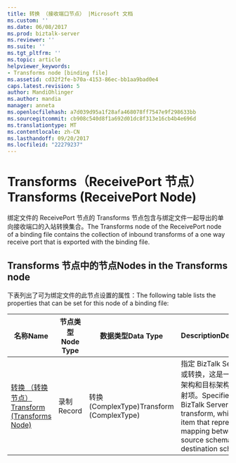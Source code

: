 ```yaml
---
title: 转换 （接收端口节点） |Microsoft 文档
ms.custom: ''
ms.date: 06/08/2017
ms.prod: biztalk-server
ms.reviewer: ''
ms.suite: ''
ms.tgt_pltfrm: ''
ms.topic: article
helpviewer_keywords:
- Transforms node [binding file]
ms.assetid: cd32f2fe-b70a-4153-86ec-bb1aa9bad0e4
caps.latest.revision: 5
author: MandiOhlinger
ms.author: mandia
manager: anneta
ms.openlocfilehash: a7d039d95a1f28afa468078ff7547e9f298633bb
ms.sourcegitcommit: cb908c540d8f1a692d01dc8f313e16cb4b4e696d
ms.translationtype: MT
ms.contentlocale: zh-CN
ms.lasthandoff: 09/20/2017
ms.locfileid: "22279237"
---
```

# <a name="transforms-receiveport-node"></a><span data-ttu-id="a5f94-102">Transforms（ReceivePort 节点）</span><span class="sxs-lookup"><span data-stu-id="a5f94-102">Transforms (ReceivePort Node)</span></span>
<span data-ttu-id="a5f94-103">绑定文件的 ReceivePort 节点的 Transforms 节点包含与绑定文件一起导出的单向接收端口的入站转换集合。</span><span class="sxs-lookup"><span data-stu-id="a5f94-103">The Transforms node of the ReceivePort node of a binding file contains the collection of inbound transforms of a one way receive port that is exported with the binding file.</span></span>  
  
## <a name="nodes-in-the-transforms-node"></a><span data-ttu-id="a5f94-104">Transforms 节点中的节点</span><span class="sxs-lookup"><span data-stu-id="a5f94-104">Nodes in the Transforms node</span></span>  
 <span data-ttu-id="a5f94-105">下表列出了可为绑定文件的此节点设置的属性：</span><span class="sxs-lookup"><span data-stu-id="a5f94-105">The following table lists the properties that can be set for this node of a binding file:</span></span>  
  
|<span data-ttu-id="a5f94-106">**名称**</span><span class="sxs-lookup"><span data-stu-id="a5f94-106">**Name**</span></span>|<span data-ttu-id="a5f94-107">**节点类型**</span><span class="sxs-lookup"><span data-stu-id="a5f94-107">**Node Type**</span></span>|<span data-ttu-id="a5f94-108">**数据类型**</span><span class="sxs-lookup"><span data-stu-id="a5f94-108">**Data Type**</span></span>|<span data-ttu-id="a5f94-109">**Description**</span><span class="sxs-lookup"><span data-stu-id="a5f94-109">**Description**</span></span>|<span data-ttu-id="a5f94-110">**限制**</span><span class="sxs-lookup"><span data-stu-id="a5f94-110">**Restrictions**</span></span>|<span data-ttu-id="a5f94-111">**注释**</span><span class="sxs-lookup"><span data-stu-id="a5f94-111">**Comments**</span></span>|  
|--------------|-------------------|-------------------|---------------------|----------------------|------------------|  
|[<span data-ttu-id="a5f94-112">转换 （转换节点）</span><span class="sxs-lookup"><span data-stu-id="a5f94-112">Transform (Transforms Node)</span></span>](../core/transform-transforms-node.md)|<span data-ttu-id="a5f94-113">录制</span><span class="sxs-lookup"><span data-stu-id="a5f94-113">Record</span></span>|<span data-ttu-id="a5f94-114">转换 (ComplexType)</span><span class="sxs-lookup"><span data-stu-id="a5f94-114">Transform (ComplexType)</span></span>|<span data-ttu-id="a5f94-115">指定 BizTalk Server 映射或转换，这是一个表示源架构和目标架构之间的映射项。</span><span class="sxs-lookup"><span data-stu-id="a5f94-115">Specifies a BizTalk Server map, or transform, which is an item that represents the mapping between a source schema and destination schema.</span></span>|<span data-ttu-id="a5f94-116">可选</span><span class="sxs-lookup"><span data-stu-id="a5f94-116">Not required</span></span>|<span data-ttu-id="a5f94-117">默认值：无</span><span class="sxs-lookup"><span data-stu-id="a5f94-117">Default value: none</span></span>|